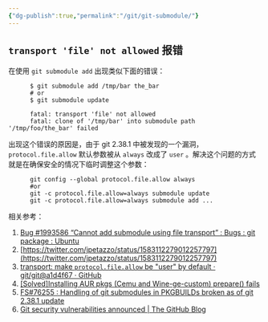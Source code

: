 ```yaml
---
{"dg-publish":true,"permalink":"/git/git-submodule/"}
---
```



## `transport 'file' not allowed` 报错

在使用 `git submodule add` 出现类似下面的错误：

```
	  $ git submodule add /tmp/bar the_bar
	  # or
	  $ git submodule update
	  
	  fatal: transport 'file' not allowed
	  fatal: clone of '/tmp/bar' into submodule path '/tmp/foo/the_bar' failed
```

出现这个错误的原因是，由于 git 2.38.1 中被发现的一个漏洞，`protocol.file.allow` 默认参数被从 `always` 改成了 `user` 。解决这个问题的方式就是在确保安全的情况下临时调整这个参数：

``` shell
	  git config --global protocol.file.allow always
	  #or
	  git -c protocol.file.allow=always submodule update
	  git -c protocol.file.allow=always submodule add ...
```

相关参考：

1. [Bug #1993586 “Cannot add submodule using file transport” : Bugs : git package : Ubuntu](https://bugs.launchpad.net/ubuntu/+source/git/+bug/1993586)
2. [https://twitter.com/jpetazzo/status/1583112279012257797](https://twitter.com/jpetazzo/status/1583112279012257797)
3. [transport: make `protocol.file.allow` be "user" by default · git/git@a1d4f67 · GitHub](https://github.com/git/git/commit/a1d4f67c12ac172f835e6d5e4e0a197075e2146b)
4. [\[Solved\]Installing AUR pkgs (Cemu and Wine-ge-custom) prepare() fails](https://bbs.archlinux.org/viewtopic.php?id=280571)
5. [FS#76255 : Handling of git submodules in PKGBUILDs broken as of git 2.38.1 update](https://bugs.archlinux.org/task/76255)
6. [Git security vulnerabilities announced | The GitHub Blog](https://github.blog/2022-10-18-git-security-vulnerabilities-announced/#cve-2022-39253)
